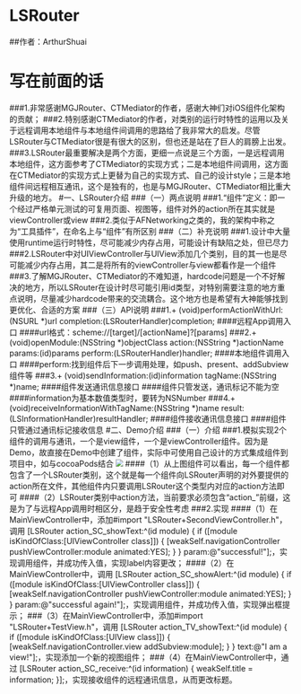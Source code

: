 # LSRouter
##作者：ArthurShuai

# 写在前面的话
###1.非常感谢MGJRouter、CTMediator的作者，感谢大神们对iOS组件化架构的贡献；
###2.特别感谢CTMediator的作者，对类别的运行时特性的运用以及关于远程调用本地组件与本地组件间调用的思路给了我非常大的启发。尽管LSRouter与CTMediator很是有很大的区别，但也还是站在了巨人的肩膀上出发。
###3.LSRouter最重要解决是两个方面，更细一点说是三个方面，一是远程调用本地组件，这方面参考了CTMediator的实现方式；二是本地组件间调用，这方面在CTMediator的实现方式上更替为自己的实现方式、自己的设计style；三是本地组件间远程相互通讯，这个是独有的，也是与MGJRouter、CTMediator相比重大升级的地方。
#一、LSRouter介绍
###（一）两点说明
###1.“组件”定义：即一个经过严格单元测试的可复用页面、视图等，组件对外的action所在其实就是viewController或view
###2.类似于AFNetworking之类的，我的架构中称之为“工具插件”，在命名上与“组件”有所区别
###（二）补充说明
###1.设计中大量使用runtime运行时特性，尽可能减少内存占用，可能设计有缺陷之处，但已尽力
###2.LSRouter中对UIViewController与UIView添加几个类别，目的其一也是尽可能减少内存占用，其二是将所有的viewController与view都看作是一个组件
###3.了解MGJRouter、CTMediator的不难知道，hardcode问题是一个不好解决的地方，所以LSRouter在设计时尽可能引用id类型，对特别需要注意的地方重点说明，尽量减少hardcode带来的交流耦合。这个地方也是希望有大神能够找到更优化、合适的方案
###（三）API说明
###1.+ (void)performActionWithUrl:(NSURL *)url completion:(LSRouterHandler)completion;
####远程App调用入口
####url格式：scheme://[target]/[actionName]?[params]
###2.+ (void)openModule:(NSString *)objectClass action:(NSString *)actionName params:(id)params perform:(LSRouterHandler)handler;
####本地组件调用入口
####perform:找到组件后下一步调用处理，如push、present、addSubview组件等
###3.+ (void)sendInformation:(id)information tagName:(NSString *)name;
####组件发送通讯信息接口
####组件只管发送，通讯标记不能为空
####information为基本数值类型时，要转为NSNumber
###4.+ (void)receiveInformationWithTagName:(NSString *)name result:(LSInformationHandler)resultHandler;
####组件接收通讯信息接口
####组件只管通过通讯标记接收信息
#二、Demo介绍
###（一）介绍
###1.模拟实现2个组件的调用与通讯，一个是view组件，一个是viewController组件。因为是Demo，故直接在Demo中创建了组件，实际中可使用自己设计的方式集成组件到项目中，如与cocoaPods结合
<img src="./Images/7.png" style="zoom:80%" />
####（1）从上图组件可以看出，每一个组件都包含了一个LSRouter类别，这个就是每一个组件向LSRouter声明的对外要提供的action所在文件，其他组件内只要调用LSRouter这个类型内对应的action方法即可
####（2）LSRouter类别中action方法，当前要求必须包含“action_”前缀，这是为了与远程App调用时相区分，是趋于安全性考虑
###2.实现
####（1）在MainViewController中，添加#import "LSRouter+SecondViewController.h"，调用
[LSRouter action_SC_showText:^(id module) {
        if ([module isKindOfClass:[UIViewController class]]) {
            [weakSelf.navigationController pushViewController:module animated:YES];
        }
    } param:@"successful!"];，实现调用组件，并成功传入值，实现label内容更改；
####（2）在MainViewController中，调用
[LSRouter action_SC_showAlert:^(id module) {
        if ([module isKindOfClass:[UIViewController class]]) {
            [weakSelf.navigationController pushViewController:module animated:YES];
        }
    } param:@"successful again!"];，实现调用组件，并成功传入值，实现弹出框提示；
###（3）在MainViewController中，添加#import "LSRouter+TestView.h"，调用
[LSRouter action_TV_showText:^(id module) {
        if ([module isKindOfClass:[UIView class]]) {
            [weakSelf.navigationController.view addSubview:module];
        }
    } text:@"I am a view!"];，实现添加一个新的视图组件；
###（4）在MainViewController中，通过
 [LSRouter action_SC_receive:^(id information) {
        weakSelf.title = information;
    }];，实现接收组件的远程通讯信息，从而更改标题。